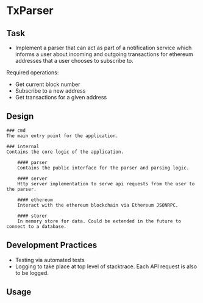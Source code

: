 # TxParser

## Task
- Implement a parser that can act as part of a notification service
which informs a user about incoming and outgoing transactions for 
ethereum addresses that a user chooses to subscribe to.

Required operations:
- Get current block number
- Subscribe to a new address
- Get transactions for a given address

## Design 

    ### cmd
    The main entry point for the application.

    ### internal
    Contains the core logic of the application.

        #### parser
        Contains the public interface for the parser and parsing logic.

        #### server
        Http server implementation to serve api requests from the user to the parser. 

        #### ethereum
        Interact with the ethereum blockchain via Ethereum JSONRPC. 

        #### storer
        In memory store for data. Could be extended in the future to connect to a database.

## Development Practices
-  Testing via automated tests
-  Logging to take place at top level of stacktrace. Each API request is also to be logged. 

## Usage

